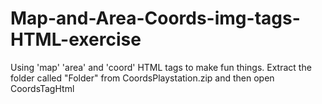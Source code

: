 # Map-and-Area-Coords-img-tags-HTML-exercise
Using  'map' 'area' and 'coord' HTML tags to make fun things. 
Extract the folder called "Folder" from CoordsPlaystation.zip and then open CoordsTagHtml 
